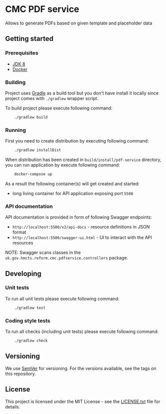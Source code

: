 # CMC PDF service

Allows to generate PDFs based on given template and placeholder data

## Getting started

### Prerequisites

- [JDK 8](https://www.oracle.com/java)
- [Docker](https://www.docker.com)

### Building

Project uses [Gradle](https://gradle.org) as a build tool but you don't have install it locally since project comes with `./gradlew` wrapper script.   

To build project please execute following command:

```bash
    ./gradlew build
```

### Running

First you need to create distribution by executing following command:

```bash
    ./gradlew installDist
```

When distribution has been created in `build/install/pdf-service` directory, you can run application by execute following command:

```bash
    docker-compose up
```

As a result the following container(s) will get created and started:
 - long living container for API application exposing port `5500`

### API documentation

API documentation is provided in form of following Swagger endpoints:

 - `http://localhost:5500/v2/api-docs` - resource definitions in JSON format
 - `http://localhost:5500/swagger-ui.html` - UI to interact with the API resources

NOTE: Swagger scans classes in the `uk.gov.hmcts.reform.cmc.pdfservice.controllers` package.  

## Developing

### Unit tests

To run all unit tests please execute following command:

```bash
    ./gradlew test
```

### Coding style tests

To run all checks (including unit tests) please execute following command:

```bash
    ./gradlew check
```

## Versioning

We use [SemVer](http://semver.org/) for versioning.
For the versions available, see the tags on this repository.

## License

This project is licensed under the MIT License - see the [LICENSE.txt](LICENSE.txt) file for details.


